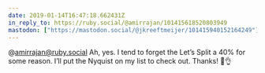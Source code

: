 ```yaml
---
date: 2019-01-14T16:47:18.662431Z
in_reply_to: https://ruby.social/@amirrajan/101415618520803949
mastodon: ["https://mastodon.social/@jkreeftmeijer/101415940152164249"]
---
```

@amirrajan@ruby.social Ah, yes. I tend to forget the Let’s Split a 40% for some reason. I’ll put the Nyquist on my list to check out. Thanks! 🎩👌
